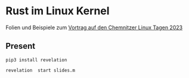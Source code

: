 # Rust im Linux Kernel

Folien und Beispiele zum [Vortrag auf den Chemnitzer Linux Tagen 2023](https://chemnitzer.linux-tage.de/2023/en/programm/beitrag/216)

## Present

```
pip3 install revelation
```

```
revelation  start slides.m
```
